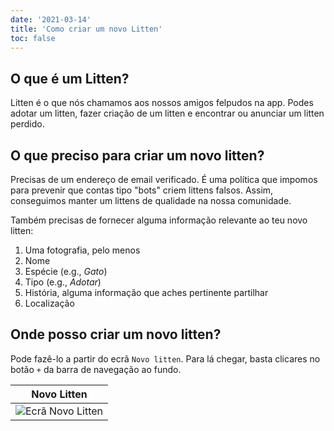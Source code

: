 ```yaml
---
date: '2021-03-14'
title: 'Como criar um novo Litten'
toc: false
---
```


## O que é um Litten?

Litten é o que nós chamamos aos nossos amigos felpudos na app. Podes adotar um
litten, fazer criação de um litten e encontrar ou anunciar um litten perdido.

## O que preciso para criar um novo litten?

Precisas de um endereço de email verificado. É uma política que impomos para
prevenir que contas tipo "bots" criem littens falsos. Assim, conseguimos manter
um littens de qualidade na nossa comunidade.

Também precisas de fornecer alguma informação relevante ao teu novo litten:

1. Uma fotografia, pelo menos
1. Nome
1. Espécie (e.g., _Gato_)
1. Tipo (e.g., _Adotar_)
1. História, alguma informação que aches pertinente partilhar
1. Localização

## Onde posso criar um novo litten?

Pode fazê-lo a partir do ecrã `Novo litten`. Para lá chegar, basta clicares no
botão `+` da barra de navegação ao fundo.

| Novo Litten                              |
| ---------------------------------------- |
| ![Ecrã Novo Litten][create-new-litten-1] |

<!-- References -->
[create-new-litten-1]: /img/guides/create-new-litten-1.png
